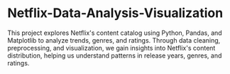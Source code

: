 # Netflix-Data-Analysis-Visualization
This project explores Netflix's content catalog using Python, Pandas, and Matplotlib to analyze trends, genres, and ratings. Through data cleaning, preprocessing, and visualization, we gain insights into Netflix's content distribution, helping us understand patterns in release years, genres, and ratings.
